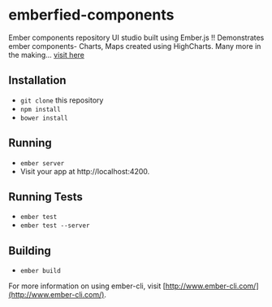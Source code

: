 # emberfied-components
Ember components repository 
UI studio built using Ember.js !! Demonstrates ember components- Charts, Maps created using HighCharts. Many more in the making...
[visit here](http://sndy.in)

## Installation

* `git clone` this repository
* `npm install`
* `bower install`

## Running

* `ember server`
* Visit your app at http://localhost:4200.

## Running Tests

* `ember test`
* `ember test --server`

## Building

* `ember build`

For more information on using ember-cli, visit [http://www.ember-cli.com/](http://www.ember-cli.com/).
